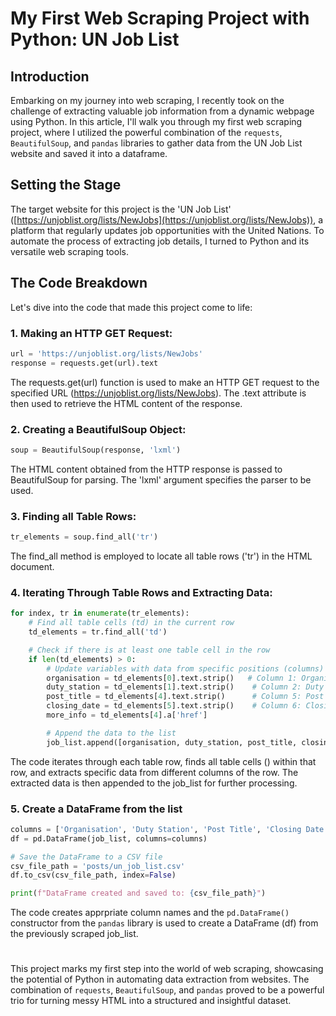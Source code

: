 # My First Web Scraping Project with Python: UN Job List 

## Introduction

Embarking on my journey into web scraping, I recently took on the challenge of extracting valuable job information from a dynamic webpage using Python. In this article, I'll walk you through my first web scraping project, where I utilized the powerful combination of the `requests`, `BeautifulSoup`, and `pandas` libraries to gather data from the UN Job List website and saved it into a dataframe.

## Setting the Stage

The target website for this project is the 'UN Job List' ([https://unjoblist.org/lists/NewJobs](https://unjoblist.org/lists/NewJobs)), a platform that regularly updates job opportunities with the United Nations. To automate the process of extracting job details, I turned to Python and its versatile web scraping tools.

## The Code Breakdown

Let's dive into the code that made this project come to life:

### 1. Making an HTTP GET Request:
```python 
url = 'https://unjoblist.org/lists/NewJobs'
response = requests.get(url).text
```
The requests.get(url) function is used to make an HTTP GET request to the specified URL (https://unjoblist.org/lists/NewJobs). The .text attribute is then used to retrieve the HTML content of the response.

### 2. Creating a BeautifulSoup Object:
```python
soup = BeautifulSoup(response, 'lxml')
```
The HTML content obtained from the HTTP response is passed to BeautifulSoup for parsing. The 'lxml' argument specifies the parser to be used.

### 3. Finding all Table Rows:
```python
tr_elements = soup.find_all('tr')
```
The find_all method is employed to locate all table rows ('tr') in the HTML document.

### 4. Iterating Through Table Rows and Extracting Data:
```python
for index, tr in enumerate(tr_elements):
    # Find all table cells (td) in the current row
    td_elements = tr.find_all('td')

    # Check if there is at least one table cell in the row
    if len(td_elements) > 0:
        # Update variables with data from specific positions (columns) in the row
        organisation = td_elements[0].text.strip()   # Column 1: Organisation
        duty_station = td_elements[1].text.strip()    # Column 2: Duty Station
        post_title = td_elements[4].text.strip()      # Column 5: Post Title
        closing_date = td_elements[5].text.strip()    # Column 6: Closing Date
        more_info = td_elements[4].a['href']

        # Append the data to the list
        job_list.append([organisation, duty_station, post_title, closing_date, more_info])
```
The code iterates through each table row, finds all table cells (<td>) within that row, and extracts specific data from different columns of the row. The extracted data is then appended to the job_list for further processing.



### 5. Create a DataFrame from the list
```python 
columns = ['Organisation', 'Duty Station', 'Post Title', 'Closing Date', 'More Info']
df = pd.DataFrame(job_list, columns=columns)

# Save the DataFrame to a CSV file
csv_file_path = 'posts/un_job_list.csv'
df.to_csv(csv_file_path, index=False)

print(f"DataFrame created and saved to: {csv_file_path}")
```
The code creates apprpriate column names and the `pd.DataFrame()` constructor from the `pandas` library is used to create a DataFrame (df) from the previously scraped job_list. 

# 
This project marks my first step into the world of web scraping, showcasing the potential of Python in automating data extraction from websites. The combination of `requests`, `BeautifulSoup`, and `pandas` proved to be a powerful trio for turning messy HTML into a structured and insightful dataset.
